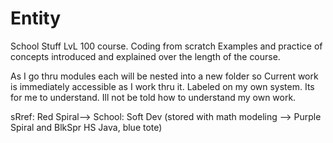 # Entity
School Stuff
LvL 100 course. Coding from scratch
Examples and practice of concepts introduced and explained over the length of the course.

As I go thru modules each will be nested into a new folder so Current work is immediately accessible as I work thru it. 
Labeled on my own system. Its for me to understand. Ill not be told how to understand my own work. 

sRref: Red Spiral--> School: Soft Dev (stored with math modeling --> Purple Spiral and BlkSpr HS Java, blue tote)
